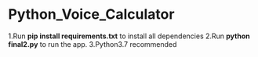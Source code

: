 # Python_Voice_Calculator
1.Run <b>pip install requirements.txt</b> to install all dependencies
2.Run <b>python final2.py</b> to run the app.
3.Python3.7 recommended
